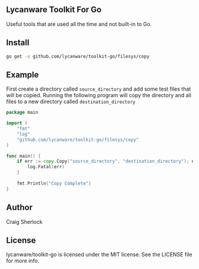 ## Lycanware Toolkit For Go
Useful tools that are used all the time and not built-in to Go.

## Install
```sh
go get -u github.com/lycanware/toolkit-go/filesys/copy
```

## Example
First create a directory called `source_directory` and add some test files that will be copied. Running the following program will
copy the directory and all files to a new directory called `destination_directory`
```go
package main

import (
	"fmt"
	"log"
	"github.com/lycanware/toolkit-go/filesys/copy"
)

func main() {
	if err := copy.Copy("source_directory", "destination_directory"); err != nil {
		log.Fatal(err)
	}
	
	fmt.Println("Copy Complete")
}
```

## Author
Craig Sherlock

## License
lycanware/toolkit-go is licensed under the MIT license. See the LICENSE file for more info.